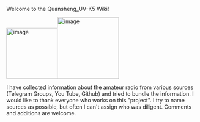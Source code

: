 Welcome to the Quansheng_UV-K5 Wiki!

<img width="133" alt="image" src="https://github.com/ludwich66/Quansheng_UV-K5_Firmware/assets/12202733/43221856-d215-400d-af2d-632bdb17d777"><img width="161" alt="image" src="https://github.com/ludwich66/Quansheng_UV-K5_Firmware/assets/12202733/0cb331ac-5065-41cb-abf4-4d9f58dcc60a">

I have collected information about the amateur radio from various sources (Telegram Groups, You Tube, Github) and tried to bundle the information.
I would like to thank everyone who works on this "project".
I try to name sources as possible, but often I can't assign who was diligent. Comments and additions are welcome.
